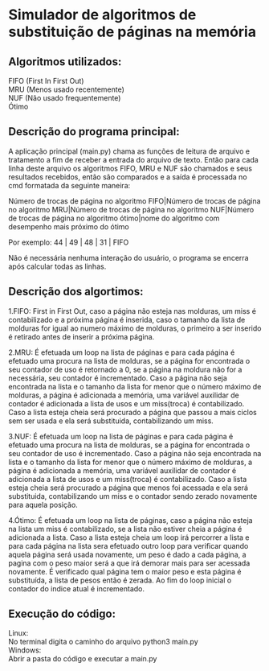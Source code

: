 <h1>Simulador de algoritmos de substituição de páginas na memória</h1>

<h2>Algoritmos utilizados:</h2>

FIFO (First In First Out)</br>
MRU (Menos usado recentemente)</br>
NUF (Não usado frequentemente)</br>
Ótimo</br>

<h2>Descrição do programa principal:</h2>

A aplicação principal (main.py) chama as funções de leitura de arquivo e tratamento a fim de receber a entrada do arquivo de texto. Então para cada linha deste arquivo os algoritmos FIFO, MRU e NUF são chamados e seus resultados recebidos, então são comparados e a saída é processada no cmd formatada da seguinte maneira:

Número de trocas de página no algoritmo FIFO|Número de trocas de página no algoritmo MRU|Número de trocas de página no algoritmo NUF|Número de trocas de página no algoritmo ótimo|nome do algoritmo com desempenho mais próximo do ótimo

Por exemplo: 44 | 49 | 48 | 31 | FIFO

Não é necessária nenhuma interação do usuário, o programa se encerra após calcular todas as linhas.

<h2>Descrição dos algortimos:</h2>

1.FIFO:
  First in First Out, caso a página não esteja nas molduras, um miss é contabilizado e a próxima página é inserida, caso o tamanho da lista de molduras for igual ao numero máximo de molduras, o primeiro a ser inserido é retirado antes de inserir a próxima página.

2.MRU:
  É efetuada um loop na lista de páginas e para cada página é efetuado uma procura na lista de molduras, se a página for encontrada o seu contador de uso é retornado a 0, se a página na moldura não for a necessária, seu contador é incrementado. Caso a página não seja encontrada na lista e o tamanho da lista for menor que o número máximo de molduras, a página é adicionada a memória, uma variável auxilidar de contador é adicionada a lista de usos e um miss(troca) é contabilizado. Caso a lista esteja cheia será procurado a página que passou a mais ciclos sem ser usada e ela será substituida, contabilizando um miss.

3.NUF:
  É efetuada um loop na lista de páginas e para cada página é efetuado uma procura na lista de molduras, se a página for encontrada o seu contador de uso é incrementado. Caso a página não seja encontrada na lista e o tamanho da lista for menor que o número máximo de molduras, a página é adicionada a memória, uma variável auxilidar de contador é adicionada a lista de usos e um miss(troca) é contabilizado. Caso a lista esteja cheia será procurado a página que menos foi acessada e ela será substituida, contabilizando um miss e o contador sendo zerado novamente para aquela posição.
  
4.Ótimo:
  É efetuada um loop na lista de páginas, caso a página não esteja na lista um miss é contabilizado, se a lista não estiver cheia a página é adicionada a lista. Caso a lista esteja cheia um loop irá percorrer a lista e para cada página na lista sera efetuado outro loop para verificar quando aquela página será usada novamente, um peso é dado a cada página, a pagina com o peso maior será a que irá demorar mais para ser acessada novamente. É verificado qual página tem o maior peso e esta página é substituída, a lista de pesos então é zerada. Ao fim do loop inicial o contador do indice atual é incrementado.
  
<h2>Execução do código:</h2>
Linux:</br>
No terminal digita o caminho do arquivo
python3 main.py
</br>
Windows:</br>
Abrir a pasta do código e executar a main.py
